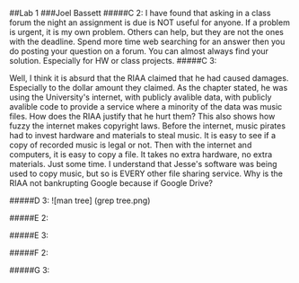##Lab 1
###Joel Bassett
#####C 2:
I have found that asking in a class forum the night an assignment is due is NOT useful for anyone. If a problem is urgent, it is my own problem. Others can help, but they are not the ones with the deadline.
Spend more time web searching for an answer then you do posting your question on a forum. You can almost always find your solution. Especially for HW or class projects.
#####C 3:

Well, I think it is absurd that the RIAA claimed that he had caused damages. Especially to the dollar amount they claimed. As the chapter stated, he was using the University's internet, with publicly avalible data, with publicly avalible code to provide a service where a minority of the data was music files. How does the RIAA justify that he hurt them? This also shows how fuzzy the internet makes copyright laws. Before the internet, music pirates had to invest hardware and materials to steal music. It is easy to see if a copy of recorded music is legal or not. Then with the internet and computers, it is easy to copy a file. It takes no extra hardware, no extra materials. Just some time. I understand that Jesse's software was being used to copy music, but so is EVERY other file sharing service. Why is the RIAA not bankrupting Google because if Google Drive?

#####D 3:
![man tree] (grep tree.png)

#####E 2:


#####E 3:


#####F 2:


#####G 3:
